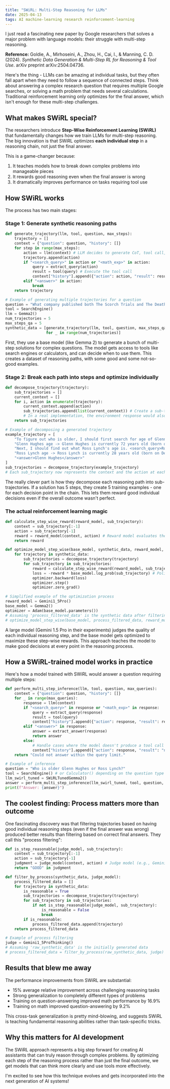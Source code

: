 ```yaml
---
title: "SWiRL: Multi-Step Reasoning for LLMs"
date: 2025-04-13
tags: AI machine-learning research reinforcement-learning
---
```


I just read a fascinating new paper by Google researchers that solves a major problem with language models: their struggle with multi-step reasoning.

**Reference:** Goldie, A., Mirhoseini, A., Zhou, H., Cai, I., & Manning, C. D. (2024). *Synthetic Data Generation & Multi-Step RL for Reasoning & Tool Use*. arXiv preprint arXiv:2504.04736.

Here's the thing - LLMs can be amazing at individual tasks, but they often fall apart when they need to follow a sequence of connected steps. Think about answering a complex research question that requires multiple Google searches, or solving a math problem that needs several calculations. Traditional reinforcement learning only optimizes for the final answer, which isn't enough for these multi-step challenges.

## What makes SWiRL special?

The researchers introduce **Step-Wise Reinforcement Learning (SWiRL)** that fundamentally changes how we train LLMs for multi-step reasoning. The big innovation is that SWiRL optimizes **each individual step** in a reasoning chain, not just the final answer. 

This is a game-changer because:

1. It teaches models how to break down complex problems into manageable pieces
2. It rewards good reasoning even when the final answer is wrong
3. It dramatically improves performance on tasks requiring tool use

## How SWiRL works

The process has two main stages:

### Stage 1: Generate synthetic reasoning paths

```python
def generate_trajectory(llm, tool, question, max_steps):
    trajectory = []
    context = {"question": question, "history": []}
    for step in range(max_steps):
        action = llm(context) # LLM decides to generate CoT, tool call, or answer
        trajectory.append(action)
        if "<search_query>" in action or "<math_exp>" in action:
            query = extract_query(action)
            result = tool(query) # Execute the tool call
            context["history"].append({"action": action, "result": result})
        elif "<answer>" in action:
            break
    return trajectory

# Example of generating multiple trajectories for a question
question = "What company published both The Scorch Trials and The Death Cure?"
tool = SearchEngine()
llm = Gemma2()
num_trajectories = 5
max_steps_qa = 5
synthetic_data = [generate_trajectory(llm, tool, question, max_steps_qa)
                  for _ in range(num_trajectories)]
```

First, they use a base model (like Gemma 2) to generate a bunch of multi-step solutions for complex questions. The model gets access to tools like search engines or calculators, and can decide when to use them. This creates a dataset of reasoning paths, with some good and some not-so-good examples.

### Stage 2: Break each path into steps and optimize individually

```python
def decompose_trajectory(trajectory):
    sub_trajectories = []
    current_context = []
    for i, action in enumerate(trajectory):
        current_context.append(action)
        sub_trajectories.append(list(current_context)) # Create a sub-trajectory up to the current action
        # In a real implementation, the environment response would also be part of the context
    return sub_trajectories

# Example of decomposing a generated trajectory
example_trajectory = [
    "To figure out who is older, I should first search for age of Glenn Hughes. <search_query>age of Glenn Hughes</search_query>",
    "Glenn Hughes age -> Glenn Hughes is currently 72 years old (born on August 21, 1951)",
    "Next, I should find out what Ross Lynch's age is. <search_query>Ross Lynch age</search_query>",
    "Ross Lynch age -> Ross Lynch is currently 28 years old (born on December 29, 1995)",
    "<answer>Glenn Hughes</answer>"
]
sub_trajectories = decompose_trajectory(example_trajectory)
# Each sub_trajectory now represents the context and the action at each step
```

The really clever part is how they decompose each reasoning path into sub-trajectories. If a solution has 5 steps, they create 5 training examples - one for each decision point in the chain. This lets them reward good individual decisions even if the overall outcome wasn't perfect.

### The actual reinforcement learning magic

```python
def calculate_step_wise_reward(reward_model, sub_trajectory):
    context = sub_trajectory[:-1]
    action = sub_trajectory[-1]
    reward = reward_model(context, action) # Reward model evaluates the action given the context
    return reward

def optimize_model_step_wise(base_model, synthetic_data, reward_model, optimizer):
    for trajectory in synthetic_data:
        sub_trajectories = decompose_trajectory(trajectory)
        for sub_trajectory in sub_trajectories:
            reward = calculate_step_wise_reward(reward_model, sub_trajectory)
            loss = -reward * base_model.log_prob(sub_trajectory) # Policy gradient-like objective
            optimizer.backward(loss)
            optimizer.step()
            optimizer.zero_grad()

# Simplified example of the optimization process
reward_model = Gemini1_5Pro()
base_model = Gemma2()
optimizer = Adam(base_model.parameters())
# Assuming 'process_filtered_data' is the synthetic data after filtering
# optimize_model_step_wise(base_model, process_filtered_data, reward_model, optimizer)
```

A large model (Gemini 1.5 Pro in their experiments) judges the quality of each individual reasoning step, and the base model gets optimized to maximize these step-wise rewards. This approach teaches the model to make good decisions at every point in the reasoning process.

## How a SWiRL-trained model works in practice

Here's how a model trained with SWiRL would answer a question requiring multiple steps:

```python
def perform_multi_step_inference(llm, tool, question, max_queries):
    context = {"question": question, "history": []}
    for _ in range(max_queries):
        response = llm(context)
        if "<search_query>" in response or "<math_exp>" in response:
            query = extract_query(response)
            result = tool(query)
            context["history"].append({"action": response, "result": result})
        elif "<answer>" in response:
            answer = extract_answer(response)
            return answer
        else:
            # Handle cases where the model doesn't produce a tool call or an answer
            context["history"].append({"action": response, "result": "no tool use"})
    return "Could not answer within the query limit."

# Example of inference
question = "Who is older Glenn Hughes or Ross Lynch?"
tool = SearchEngine() # or Calculator() depending on the question type
llm_swirl_tuned = SWiRLTunedGemma2()
answer = perform_multi_step_inference(llm_swirl_tuned, tool, question, max_queries=5)
print(f"Answer: {answer}")
```

## The coolest finding: Process matters more than outcome

One fascinating discovery was that filtering trajectories based on having good individual reasoning steps (even if the final answer was wrong) produced better results than filtering based on correct final answers. They call this "process filtering":

```python
def is_step_reasonable(judge_model, sub_trajectory):
    context = sub_trajectory[:-1]
    action = sub_trajectory[-1]
    judgment = judge_model(context, action) # Judge model (e.g., Gemini 1.5 Pro Thinking)
    return "GOOD" in judgment

def filter_by_process(synthetic_data, judge_model):
    process_filtered_data = []
    for trajectory in synthetic_data:
        is_reasonable = True
        sub_trajectories = decompose_trajectory(trajectory)
        for sub_trajectory in sub_trajectories:
            if not is_step_reasonable(judge_model, sub_trajectory):
                is_reasonable = False
                break
        if is_reasonable:
            process_filtered_data.append(trajectory)
    return process_filtered_data

# Example of process filtering
judge = Gemini1_5ProThinking()
# Assuming 'raw_synthetic_data' is the initially generated data
# process_filtered_data = filter_by_process(raw_synthetic_data, judge)
```

## Results that blew me away

The performance improvements from SWiRL are substantial:
- 15% average relative improvement across challenging reasoning tasks
- Strong generalization to completely different types of problems
- Training on question-answering improved math performance by 16.9%
- Training on math improved question-answering by 9.2%

This cross-task generalization is pretty mind-blowing, and suggests SWiRL is teaching fundamental reasoning abilities rather than task-specific tricks.

## Why this matters for AI development

The SWiRL approach represents a big step forward for creating AI assistants that can truly reason through complex problems. By optimizing each step of the reasoning process rather than just the final outcome, we get models that can think more clearly and use tools more effectively.

I'm excited to see how this technique evolves and gets incorporated into the next generation of AI systems! 